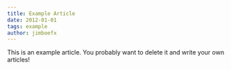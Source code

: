 ```yaml
---
title: Example Article
date: 2012-01-01
tags: example
author: jimboefx
---
```


This is an example article. You probably want to delete it and write your own articles!
